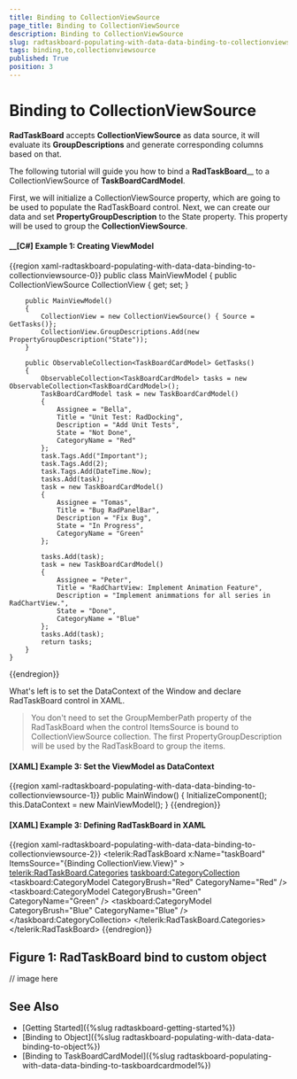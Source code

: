 ```yaml
---
title: Binding to CollectionViewSource
page_title: Binding to CollectionViewSource
description: Binding to CollectionViewSource
slug: radtaskboard-populating-with-data-data-binding-to-collectionviewsource
tags: binding,to,collectionviewsource
published: True
position: 3
---
```


# Binding to CollectionViewSource

__RadTaskBoard__ accepts __CollectionViewSource__ as data source, it will evaluate its __GroupDescriptions__ and generate corresponding columns based on that.

The following tutorial will guide you how to bind a __RadTaskBoard____ to a CollectionViewSource of __TaskBoardCardModel__.

First, we will initialize a CollectionViewSource property, which are going to be used to populate the RadTaskBoard control. Next, we can create our data and set __PropertyGroupDescription__ to the State property. This property will be used to group the __CollectionViewSource__.

#### __[C#] Example 1:  Creating ViewModel
{{region xaml-radtaskboard-populating-with-data-data-binding-to-collectionviewsource-0}}
    public  class MainViewModel
    {
        public CollectionViewSource CollectionView { get; set; }
		
        public MainViewModel()
        {           
            CollectionView = new CollectionViewSource() { Source = GetTasks()};
            CollectionView.GroupDescriptions.Add(new PropertyGroupDescription("State"));
        }
		
        public ObservableCollection<TaskBoardCardModel> GetTasks()
        {
            ObservableCollection<TaskBoardCardModel> tasks = new ObservableCollection<TaskBoardCardModel>();
            TaskBoardCardModel task = new TaskBoardCardModel()
            {
                Assignee = "Bella",
                Title = "Unit Test: RadDocking",
                Description = "Add Unit Tests",
                State = "Not Done",
                CategoryName = "Red"                
            };
            task.Tags.Add("Important");
            task.Tags.Add(2);
            task.Tags.Add(DateTime.Now);
            tasks.Add(task);
            task = new TaskBoardCardModel()
            {
                Assignee = "Tomas",
                Title = "Bug RadPanelBar",
                Description = "Fix Bug",
                State = "In Progress",
                CategoryName = "Green"
            };

            tasks.Add(task);
            task = new TaskBoardCardModel()
            {
                Assignee = "Peter",
                Title = "RadChartView: Implement Animation Feature",
                Description = "Implement animmations for all series in RadChartView.",
                State = "Done",
                CategoryName = "Blue"
            };
            tasks.Add(task);
            return tasks;
        }       
    }
{{endregion}}

What's left is to set the DataContext of the Window and declare RadTaskBoard control in XAML.

> You don't need to set the GroupMemberPath property of the RadTaskBoard when the control ItemsSource is bound to CollectionViewSource collection. The first PropertyGroupDescription will be used by the RadTaskBoard to group the items.

#### __[XAML] Example 3: Set the ViewModel as DataContext__
{{region xaml-radtaskboard-populating-with-data-data-binding-to-collectionviewsource-1}}
    public MainWindow()
	{
		InitializeComponent();
		this.DataContext = new MainViewModel();
	}
{{endregion}}


#### __[XAML] Example 3: Defining RadTaskBoard in XAML__
{{region xaml-radtaskboard-populating-with-data-data-binding-to-collectionviewsource-2}}
    <telerik:RadTaskBoard x:Name="taskBoard" ItemsSource="{Binding CollectionView.View}" >   
		<telerik:RadTaskBoard.Categories>
			<taskboard:CategoryCollection>
				<taskboard:CategoryModel CategoryBrush="Red" CategoryName="Red" />
				<taskboard:CategoryModel CategoryBrush="Green" CategoryName="Green" />
				<taskboard:CategoryModel CategoryBrush="Blue" CategoryName="Blue" />
			</taskboard:CategoryCollection>
		</telerik:RadTaskBoard.Categories>
	</telerik:RadTaskBoard>
{{endregion}}

## Figure 1: RadTaskBoard bind to custom object 
// image here

## See Also
 * [Getting Started]({%slug radtaskboard-getting-started%})
 * [Binding to Object]({%slug radtaskboard-populating-with-data-data-binding-to-object%})
 * [Binding to TaskBoardCardModel]({%slug radtaskboard-populating-with-data-data-binding-to-taskboardcardmodel%})

